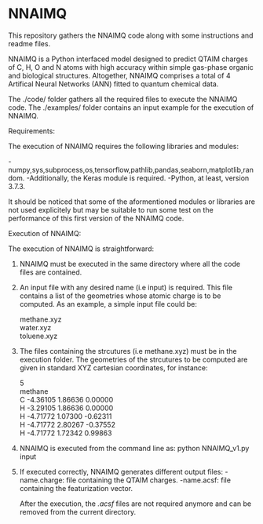 # NNAIMQ
This repository gathers the NNAIMQ code along with some instructions and readme files.

NNAIMQ is a Python interfaced model designed to predict QTAIM charges of C, H, O and N 
atoms with high accuracy within simple gas-phase organic and biological structures.
Altogether, NNAIMQ comprises a total of 4 Artifical Neural Networks (ANN) fitted to
quantum chemical data.

The ./code/ folder gathers all the required files to execute the NNAIMQ code.
The ./examples/ folder contains an input example for the execution of NNAIMQ.

Requirements:

The execution of NNAIMQ requires the following libraries and modules:

-numpy,sys,subprocess,os,tensorflow,pathlib,pandas,seaborn,matplotlib,random.
-Additionally, the Keras module is required.
-Python, at least, version 3.7.3. 

It should be noticed that some of the aformentioned modules or libraries are
not used explicitely but may be suitable to run some test on the performance
of this first version of the NNAIMQ code.

Execution of NNAIMQ:

The execution of NNAIMQ is straightforward:
1) NNAIMQ must be executed in the same directory where all the code files are
contained. 
2) An input file with any desired name (i.e input) is required. This file 
contains a list of the geometries whose atomic charge is to be computed.
As an example, a simple input file could be:

    methane.xyz  
    water.xyz  
    toluene.xyz  

3) The files containing the strcutures (i.e methane.xyz) must be in the execution
folder. The geometries of the strcutures to be computed are given in standard XYZ
cartesian coordinates, for instance:

 
    5  
    methane  
    C         -4.36105        1.86636        0.00000  
    H         -3.29105        1.86636        0.00000  
    H         -4.71772        1.07300       -0.62311  
    H         -4.71772        2.80267       -0.37552  
    H         -4.71772        1.72342        0.99863  


4) NNAIMQ is executed from the command line as:
   python NNAIMQ_v1.py input
5) If executed correctly, NNAIMQ generates different output files:
   -name.charge: file containing the QTAIM charges.
   -name.acsf: file containing the featurization vector.
   
   After the execution, the *.acsf* files are not required anymore and can be 
   removed from the current directory.
